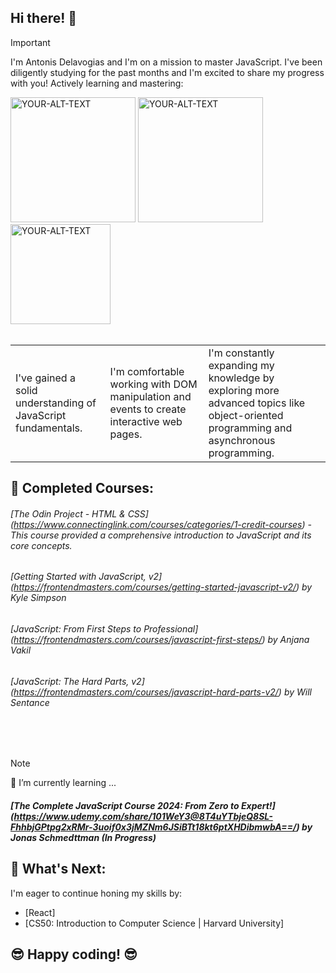 ## Hi there! 👋

> [!IMPORTANT]  
> I'm Antonis Delavogias and I'm on a mission to master JavaScript. I've been diligently studying for the past months and I'm excited to share my progress with you! Actively learning and mastering:
 
<picture>
<img alt="YOUR-ALT-TEXT" src="https://cdn.iconscout.com/icon/free/png-512/free-html5-42-1175210.png?f=webp&w=256" width="200">
</picture>
<picture>
 <img alt="YOUR-ALT-TEXT" src="https://cdn.iconscout.com/icon/free/png-512/free-css-38-226095.png?f=webp&w=256" width="200">
</picture>
<picture>
 <img alt="YOUR-ALT-TEXT" src="https://cdn.iconscout.com/icon/free/png-512/free-javascript-1-225993.png?f=webp&w=256" width="160">
</picture>
 <br><br>

<table>
 <tr>
  <td>I've gained a solid understanding of JavaScript fundamentals.</td>
  <td>I'm comfortable working with DOM manipulation and events to create interactive web pages.</td>
  <td>I'm constantly expanding my knowledge by exploring more advanced topics like object-oriented programming and asynchronous programming. </td>
 </tr>
</table>

## 🚀 **Completed Courses:** 

######  [The Odin Project - HTML & CSS] (https://www.connectinglink.com/courses/categories/1-credit-courses) - This course provided a comprehensive introduction to JavaScript and its core concepts.
######  [Getting Started with JavaScript, v2] (https://frontendmasters.com/courses/getting-started-javascript-v2/) by Kyle Simpson
######  [JavaScript: From First Steps to Professional] (https://frontendmasters.com/courses/javascript-first-steps/) by Anjana Vakil
######  [JavaScript: The Hard Parts, v2] (https://frontendmasters.com/courses/javascript-hard-parts-v2/) by Will Sentance
<br><br>
> [!NOTE] 
> 🌱 I’m currently learning ...

##### [The Complete JavaScript Course 2024: From Zero to Expert!] (https://www.udemy.com/share/101WeY3@8T4uYTbjeQ8SL-FhhbjGPtpg2xRMr-3uoif0x3jMZNm6JSiBTt18kt6ptXHDibmwbA==/) by Jonas Schmedttman (In Progress)

## 🙏 **What's Next:**

 I'm eager to continue honing my skills by:

* [React]
* [CS50: Introduction to Computer Science | Harvard University]

## 😎 **Happy coding!** 😎


